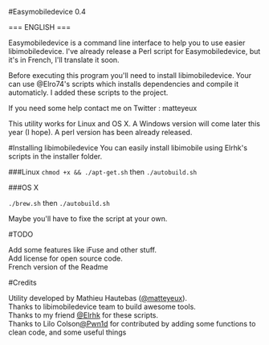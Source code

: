 #Easymobiledevice 0.4

=== ENGLISH ===

Easymobiledevice is a command line interface to help you to use easier libimobiledevice.
I've already release a Perl script for Easymobiledevice, but it's in French, I'll translate it soon.

Before executing this program you'll need to install libimobiledevice.
Your can use @Elro74's scripts which installs dependencies and compile it automaticly.
I added these scripts to the project.

If you need some help contact me on Twitter : matteyeux
 
This utility works for Linux and OS X.
A Windows version will come later this year (I hope).
A perl version has been already released.<br>

#Installing libimobiledevice
You can easily install libimobile using Elrhk's scripts in the installer folder.

###Linux 
`chmod +x && ./apt-get.sh`
then `./autobuild.sh`

###OS X

`./brew.sh`
then `./autobuild.sh` 

Maybe you'll have to fixe the script at your own. <br>

#TODO

Add some features like iFuse and other stuff.<br> 
Add license for open source code.<br> 
French version of the Readme<br> 

#Credits

Utility developed by Mathieu Hautebas ([@matteyeux](https://twitter.com/matteyeux)).<br> 
Thanks to libimobiledevice team to build awesome tools.<br> 
Thanks to my friend [@Elrhk](https://twitter.com/Elro74) for these scripts.<br> 
Thanks to Lilo Colson[@Pwn1d](https://twitter.com/Pwn1d) for contributed by adding some functions to clean code, and some useful things

